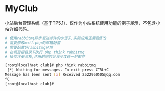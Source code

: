 # MyClub
小站后台管理系统（基于TP5.1），仅作为小站系统使用功能的例子展示，不包含小站详细代码。

```bash
# 使用rabbitmq异步发送邮件的小例子,实际应用还需要修改
# 需要修改mail.php的邮箱配置
# 需要配置好rabbitmq环境
# 在项目根目录下执行 php think rabbitmq
# 操作注册流程,注册的同时会异步发送一封邮件

[root@localhost club]# php think rabbitmq
 [*] Waiting for messages. To exit press CTRL+C
Message has been sent [x] Received 2522950505@qq.com
^C
[root@localhost club]# 
```
